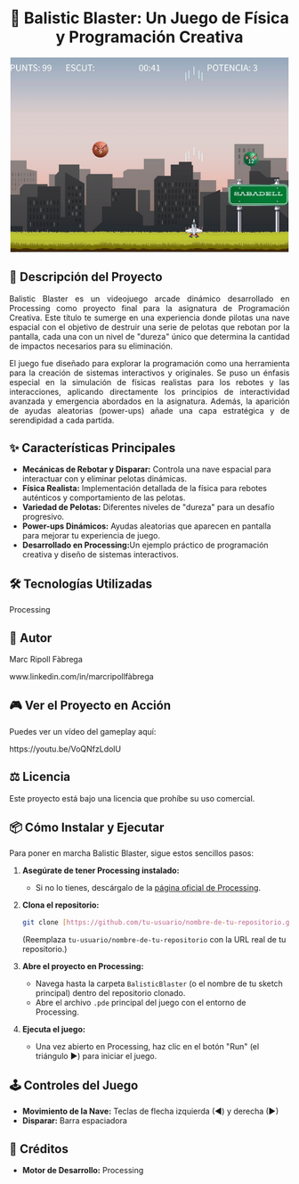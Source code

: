 <h1 align="center">  🚀 Balistic Blaster: Un Juego de Física y Programación Creativa </h1>
<div align="center">
  <img src="Portada.jpg" alt="Captura de pantalla del juego Balistic Blaster" width="500"/>
</div>
<h2> 📝 Descripción del Proyecto </h2>
<P align="justify">Balistic Blaster es un videojuego arcade dinámico desarrollado en Processing como proyecto final para la asignatura de Programación Creativa. Este título te sumerge en una experiencia donde pilotas una nave espacial con el objetivo de destruir una serie de pelotas que rebotan por la pantalla, cada una con un nivel de "dureza" único que determina la cantidad de impactos necesarios para su eliminación.</P>
<P align="justify">El juego fue diseñado para explorar la programación como una herramienta para la creación de sistemas interactivos y originales. Se puso un énfasis especial en la simulación de físicas realistas para los rebotes y las interacciones, aplicando directamente los principios de interactividad avanzada y emergencia abordados en la asignatura. Además, la aparición de ayudas aleatorias (power-ups) añade una capa estratégica y de serendipidad a cada partida.</P>
<h2>✨ Características Principales</h2>
<ul>
  <li><strong>Mecánicas de Rebotar y Disparar:</strong> Controla una nave espacial para interactuar con y eliminar pelotas dinámicas.</li>
  <li><strong>Física Realista:</strong> Implementación detallada de la física para rebotes auténticos y comportamiento de las pelotas.</li>
  <li><strong>Variedad de Pelotas:</strong> Diferentes niveles de "dureza" para un desafío progresivo.</li>
  <li><strong>Power-ups Dinámicos:</strong> Ayudas aleatorias que aparecen en pantalla para mejorar tu experiencia de juego.</li>
  <li><strong>Desarrollado en Processing:</strong>Un ejemplo práctico de programación creativa y diseño de sistemas interactivos.</li>
</ul>
<h2>🛠️ Tecnologías Utilizadas</h2>
<p>Processing</p>
<h2> 👤 Autor </h2> 
<P>Marc Ripoll Fàbrega</P>
www.linkedin.com/in/marcripollfàbrega
<h2> 🎮 Ver el Proyecto en Acción </h2>
<p>Puedes ver un vídeo del gameplay aquí:</p>
https://youtu.be/VoQNfzLdolU

<h2> ⚖️ Licencia </h2>
<p>Este proyecto está bajo una licencia que prohíbe su uso comercial.</p>

<h2>📦 Cómo Instalar y Ejecutar</h2>
Para poner en marcha Balistic Blaster, sigue estos sencillos pasos:

1.  **Asegúrate de tener Processing instalado:**
    * Si no lo tienes, descárgalo de la [página oficial de Processing](https://processing.org/download/).

2.  **Clona el repositorio:**
    ```bash
    git clone [https://github.com/tu-usuario/nombre-de-tu-repositorio.git](https://github.com/tu-usuario/nombre-de-tu-repositorio.git)
    ```
    (Reemplaza `tu-usuario/nombre-de-tu-repositorio` con la URL real de tu repositorio.)

3.  **Abre el proyecto en Processing:**
    * Navega hasta la carpeta `BalisticBlaster` (o el nombre de tu sketch principal) dentro del repositorio clonado.
    * Abre el archivo `.pde` principal del juego con el entorno de Processing.

4.  **Ejecuta el juego:**
    * Una vez abierto en Processing, haz clic en el botón "Run" (el triángulo ►) para iniciar el juego.
<h2>🕹️ Controles del Juego</h2>
<ul>
  <li><strong>Movimiento de la Nave:</strong> Teclas de flecha izquierda (◀) y derecha (▶)</li>
  <li><strong>Disparar:</strong> Barra espaciadora</li>
</ul>
<h2>🙏 Créditos</h2>
<ul>
  <li><strong>Motor de Desarrollo:</strong> Processing</li>
</ul>

